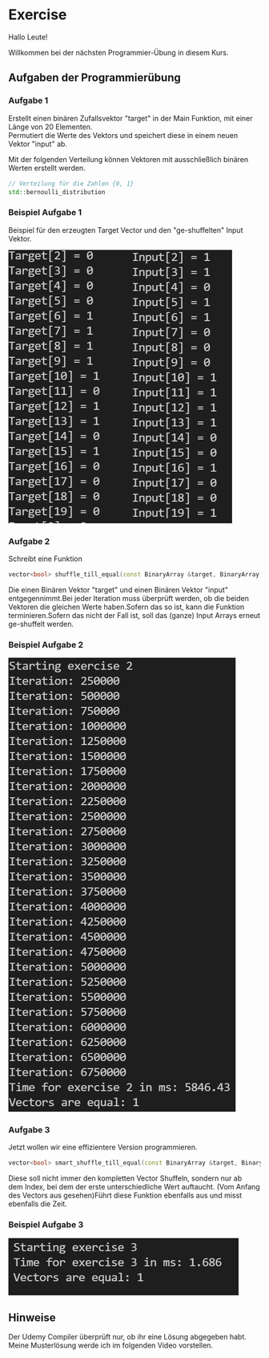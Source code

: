 # Exercise

Hallo Leute!

Willkommen bei der nächsten Programmier-Übung in diesem Kurs.

## Aufgaben der Programmierübung

### Aufgabe 1

Erstellt einen binären Zufallsvektor "target" in der Main Funktion, mit einer Länge von 20 Elementen.  
Permutiert die Werte des Vektors und speichert diese in einem neuen Vektor "input" ab.

Mit der folgenden Verteilung können Vektoren mit ausschließlich binären Werten erstellt werden.

```cpp
// Verteilung für die Zahlen {0, 1}
std::bernoulli_distribution
```

### Beispiel Aufgabe 1

Beispiel für den erzeugten Target Vector und den "ge-shuffelten" Input Vektor.

![alt](./../media/Exercise7_1.png)

### Aufgabe 2

Schreibt eine Funktion

```cpp
vector<bool> shuffle_till_equal(const BinaryArray &target, BinaryArray input);
```

Die einen Binären Vektor "target" und einen Binären Vektor "input" entgegennimmt.Bei jeder Iteration muss überprüft werden, ob die beiden Vektoren die gleichen Werte haben.Sofern das so ist, kann die Funktion terminieren.Sofern das nicht der Fall ist, soll das (ganze) Input Arrays erneut ge-shuffelt werden.

### Beispiel Aufgabe 2

![alt](./../media/Exercise7_2.png)

### Aufgabe 3

Jetzt wollen wir eine effizientere Version programmieren.

```cpp
vector<bool> smart_shuffle_till_equal(const BinaryArray &target, BinaryArray input);
```

Diese soll nicht immer den kompletten Vector Shuffeln, sondern nur ab dem Index, bei dem der erste unterschiedliche Wert auftaucht. (Vom Anfang des Vectors aus gesehen)Führt diese Funktion ebenfalls aus und misst ebenfalls die Zeit.

### Beispiel Aufgabe 3

![alt](./../media/Exercise7_3.png)

## Hinweise

Der Udemy Compiler überprüft nur, ob ihr eine Lösung abgegeben habt.  
Meine Musterlösung werde ich im folgenden Video vorstellen.
